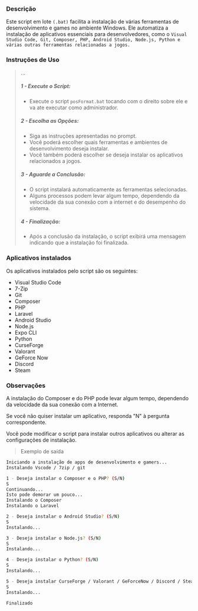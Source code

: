 ### Descrição

Este script em lote `(.bat)` facilita a instalação de várias ferramentas de desenvolvimento e games no ambiente Windows. Ele automatiza a instalação de aplicativos essenciais para desenvolvedores, como o `Visual Studio Code, Git, Composer, PHP, Android Studio, Node.js, Python e várias outras ferramentas relacionadas a jogos.`

### Instruções de Uso
> ...
> #####   1 - Execute o Script:
> * Execute o script `posFormat.bat` tocando com o direito sobre ele e va ate executar como administrador.
> ##### 2 -  Escolha as Opções:
> * Siga as instruções apresentadas no prompt.
> * Você poderá escolher quais ferramentas e ambientes de desenvolvimento deseja instalar.
> * Você também poderá escolher se deseja instalar os aplicativos relacionados a jogos.
> ##### 3 - Aguarde a Conclusão:
> * O script instalará automaticamente as ferramentas selecionadas.
> * Alguns processos podem levar algum tempo, dependendo da velocidade da sua conexão com a internet e do desempenho do sistema.
> ##### 4 - Finalização:
> * Após a conclusão da instalação, o script exibirá uma mensagem indicando que a instalação foi finalizada.

### Aplicativos instalados

Os aplicativos instalados pelo script são os seguintes:

* Visual Studio Code
* 7-Zip
* Git
* Composer
* PHP
* Laravel
* Android Studio
* Node.js
* Expo CLI
* Python
* CurseForge
* Valorant
* GeForce Now
* Discord
* Steam

### Observações

A instalação do Composer e do PHP pode levar algum tempo, dependendo da velocidade da sua conexão com a Internet.

Se você não quiser instalar um aplicativo, responda "N" à pergunta correspondente.

Você pode modificar o script para instalar outros aplicativos ou alterar as configurações de instalação.

> Exemplo de saída

```bash
Iniciando a instalação de apps de desenvolvimento e gamers...
Instalando Vscode / 7zip / git

1 - Deseja instalar o Composer e o PHP? (S/N)
S
Continuando...
Isto pode demorar um pouco...
Instalando o Composer
Instalando o Laravel

2 - Deseja instalar o Android Studio? (S/N)
S
Instalando...

3 - Deseja instalar o Node.js? (S/N)
S
Instalando...

4 - Deseja instalar o Python? (S/N)
S
Instalando...

5 - Deseja instalar CurseForge / Valorant / GeForceNow / Discord / Steam? (S/N)
S
Instalando...

Finalizado 
```